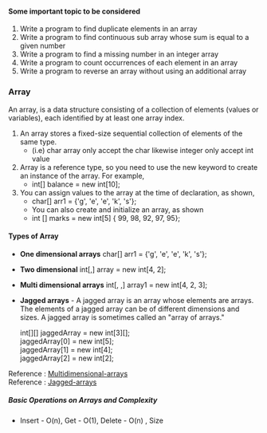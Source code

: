 #### Some important topic to be considered
1. Write a program to find duplicate elements in an array
2. Write a program to find continuous sub array whose sum is equal to a given number
3. Write a program to find a missing number in an integer array
4. Write a program to count occurrences of each element in an array
5. Write a program to reverse an array without using an additional array

### Array
<p name="array"></p>
An array, is a data structure consisting of a collection of elements (values or variables), each identified by at least one array index.
<br/>
 
    
1. An array stores a fixed-size sequential collection of elements of the same type. 
	 - (i.e) char array only accept the char likewise integer only accept int value
2. Array is a reference type, so you need to use the new keyword to create an instance of the array. For example,
	- int[] balance = new int[10];
3. You can assign values to the array at the time of declaration, as shown,
	- char[] arr1 = {'g', 'e', 'e', 'k', 's'};
	- You can also create and initialize an array, as shown
	- int [] marks = new int[5]  { 99,  98, 92, 97, 95};




#### Types of Array
- **One dimensional arrays**
	char[] arr1 = {'g', 'e', 'e', 'k', 's'};
- **Two dimensional**
    int[,] array = new int[4, 2];
- **Multi dimensional arrays**
	int[, ,] array1 = new int[4, 2, 3];
- **Jagged arrays** - A jagged array is an array whose elements are arrays. The elements of a jagged array can be of different dimensions and sizes. A jagged array is sometimes called an "array of arrays." 

	int[][] jaggedArray = new int[3][]; <br>
	jaggedArray[0] = new int[5]; <br>
	jaggedArray[1] = new int[4]; <br>
	jaggedArray[2] = new int[2]; <br>

Reference : [Multidimensional-arrays](https://docs.microsoft.com/en-us/dotnet/csharp/programming-guide/arrays/multidimensional-arrays)
<br>Reference : [Jagged-arrays](https://docs.microsoft.com/en-us/dotnet/csharp/programming-guide/arrays/jagged-arrays)
<br/>

##### Basic Operations on Arrays and Complexity
- Insert - O(n), Get - O(1), Delete - O(n) , Size
<br/>
